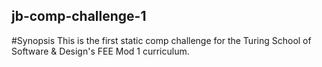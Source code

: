 ## jb-comp-challenge-1

#Synopsis
This is the first static comp challenge for the Turing School of Software & Design's FEE Mod 1 curriculum.
